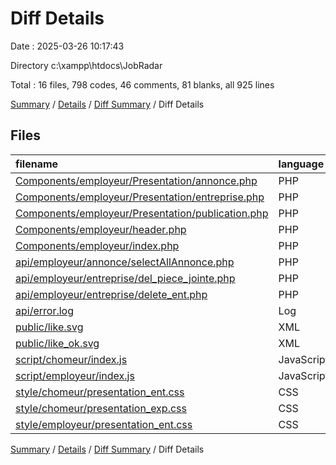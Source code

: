 # Diff Details

Date : 2025-03-26 10:17:43

Directory c:\\xampp\\htdocs\\JobRadar

Total : 16 files,  798 codes, 46 comments, 81 blanks, all 925 lines

[Summary](results.md) / [Details](details.md) / [Diff Summary](diff.md) / Diff Details

## Files
| filename | language | code | comment | blank | total |
| :--- | :--- | ---: | ---: | ---: | ---: |
| [Components/employeur/Presentation/annonce.php](/Components/employeur/Presentation/annonce.php) | PHP | 166 | 1 | 5 | 172 |
| [Components/employeur/Presentation/entreprise.php](/Components/employeur/Presentation/entreprise.php) | PHP | 12 | 0 | 5 | 17 |
| [Components/employeur/Presentation/publication.php](/Components/employeur/Presentation/publication.php) | PHP | 322 | 12 | 43 | 377 |
| [Components/employeur/header.php](/Components/employeur/header.php) | PHP | 6 | 1 | 0 | 7 |
| [Components/employeur/index.php](/Components/employeur/index.php) | PHP | -5 | 0 | 1 | -4 |
| [api/employeur/annonce/selectAllAnnonce.php](/api/employeur/annonce/selectAllAnnonce.php) | PHP | 11 | 3 | 0 | 14 |
| [api/employeur/entreprise/del\_piece\_jointe.php](/api/employeur/entreprise/del_piece_jointe.php) | PHP | 56 | 3 | 3 | 62 |
| [api/employeur/entreprise/delete\_ent.php](/api/employeur/entreprise/delete_ent.php) | PHP | 7 | 0 | 0 | 7 |
| [api/error.log](/api/error.log) | Log | 18 | 0 | 1 | 19 |
| [public/like.svg](/public/like.svg) | XML | 4 | 0 | 0 | 4 |
| [public/like\_ok.svg](/public/like_ok.svg) | XML | 5 | 0 | 0 | 5 |
| [script/chomeur/index.js](/script/chomeur/index.js) | JavaScript | 85 | 13 | 12 | 110 |
| [script/employeur/index.js](/script/employeur/index.js) | JavaScript | 85 | 13 | 12 | 110 |
| [style/chomeur/presentation\_ent.css](/style/chomeur/presentation_ent.css) | CSS | -3 | 0 | -1 | -4 |
| [style/chomeur/presentation\_exp.css](/style/chomeur/presentation_exp.css) | CSS | -3 | 0 | 0 | -3 |
| [style/employeur/presentation\_ent.css](/style/employeur/presentation_ent.css) | CSS | 32 | 0 | 0 | 32 |

[Summary](results.md) / [Details](details.md) / [Diff Summary](diff.md) / Diff Details
